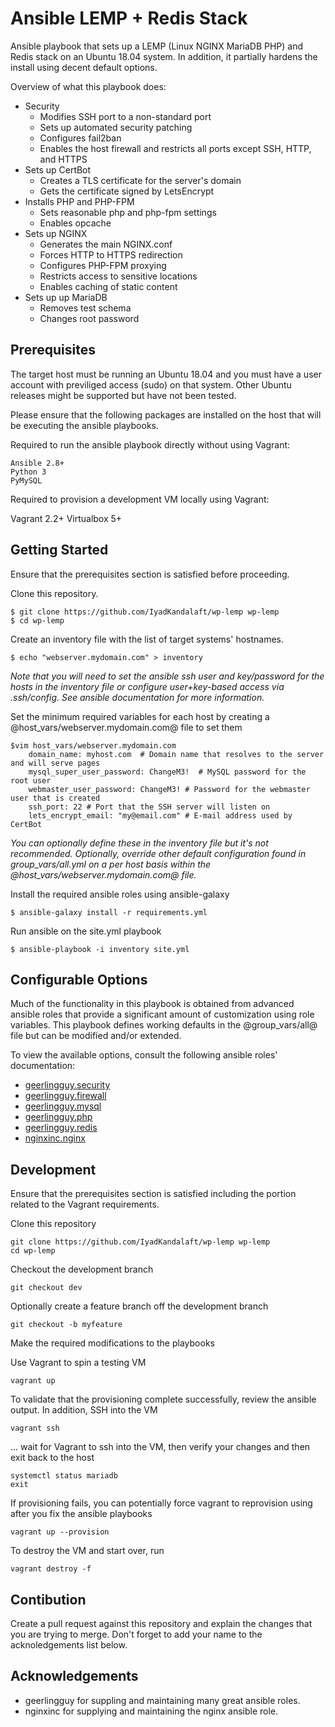 Ansible LEMP + Redis Stack
==========================

Ansible playbook that sets up a LEMP (Linux NGINX MariaDB PHP) and Redis stack on an Ubuntu 18.04 system.  In addition, it partially hardens the install using decent default options.

Overview of what this playbook does:
* Security
    * Modifies SSH port to a non-standard port
    * Sets up automated security patching
    * Configures fail2ban
    * Enables the host firewall and restricts all ports except SSH, HTTP, and HTTPS
* Sets up CertBot
    * Creates a TLS certificate for the server's domain
    * Gets the certificate signed by LetsEncrypt
* Installs PHP and PHP-FPM
    * Sets reasonable php and php-fpm settings
    * Enables opcache
* Sets up NGINX
    * Generates the main NGINX.conf
    * Forces HTTP to HTTPS redirection
    * Configures PHP-FPM proxying
    * Restricts access to sensitive locations
    * Enables caching of static content
* Sets up up MariaDB
    * Removes test schema
    * Changes root password

Prerequisites
---

The target host must be running an Ubuntu 18.04 and you must have a user account with previliged access (sudo) on that system.  Other Ubuntu releases might be supported but have not been tested.

Please ensure that the following packages are installed on the host that will be executing the ansible playbooks.

Required to run the ansible playbook directly without using Vagrant:

    Ansible 2.8+
    Python 3
    PyMySQL

Required to provision a development VM locally using Vagrant:

   Vagrant 2.2+
   Virtualbox 5+


Getting Started
---

Ensure that the prerequisites section is satisfied before proceeding.

Clone this repository.

    $ git clone https://github.com/IyadKandalaft/wp-lemp wp-lemp
    $ cd wp-lemp

Create an inventory file with the list of target systems' hostnames.

    $ echo "webserver.mydomain.com" > inventory

_Note that you will need to set the ansible ssh user and key/password for the hosts in the inventory file or configure user+key-based access via .ssh/config.  See ansible documentation for more information._

Set the minimum required variables for each host by creating a @host_vars/webserver.mydomain.com@ file to set them

    $vim host_vars/webserver.mydomain.com
        domain_name: myhost.com  # Domain name that resolves to the server and will serve pages
        mysql_super_user_password: ChangeM3!  # MySQL password for the root user
        webmaster_user_password: ChangeM3! # Password for the webmaster user that is created
        ssh_port: 22 # Port that the SSH server will listen on
        lets_encrypt_email: "my@email.com" # E-mail address used by CertBot

_You can optionally define these in the inventory file but it's not recommended._
_Optionally, override other default configuration found in group_vars/all.yml on a per host basis within the @host_vars/webserver.mydomain.com@ file._

Install the required ansible roles using ansible-galaxy

    $ ansible-galaxy install -r requirements.yml

Run ansible on the site.yml playbook

    $ ansible-playbook -i inventory site.yml


Configurable Options
---

Much of the functionality in this playbook is obtained from advanced ansible roles that provide a significant amount of customization using role variables.  This playbook defines working defaults in the @group_vars/all@ file but can be modified and/or extended.

To view the available options, consult the following ansible roles' documentation:

* [geerlingguy.security](https://github.com/geerlingguy/ansible-role-security)
* [geerlingguy.firewall](https://github.com/geerlingguy/ansible-role-firewall)
* [geerlingguy.mysql](https://github.com/geerlingguy/ansible-role-mysql)
* [geerlingguy.php](https://github.com/geerlingguy/ansible-role-php)
* [geerlingguy.redis](https://github.com/geerlingguy/ansible-role-redis)
* [nginxinc.nginx](https://github.com/nginxinc/ansible-role-nginx)

Development
---
Ensure that the prerequisites section is satisfied including the portion related to the Vagrant requirements.

Clone this repository

    git clone https://github.com/IyadKandalaft/wp-lemp wp-lemp
    cd wp-lemp

Checkout the development branch

    git checkout dev

Optionally create a feature branch off the development branch

    git checkout -b myfeature

Make the required modifications to the playbooks

Use Vagrant to spin a testing VM

    vagrant up

To validate that the provisioning complete successfully, review the ansible output.  In addition, SSH into the VM

    vagrant ssh
    
... wait for Vagrant to ssh into the VM, then verify your changes and then exit back to the host

    systemctl status mariadb
    exit

If provisioning fails, you can potentially force vagrant to reprovision using after you fix the ansible playbooks

    vagrant up --provision

To destroy the VM and start over, run

    vagrant destroy -f


Contibution
---

Create a pull request against this repository and explain the changes that you are trying to merge.
Don't forget to add your name to the acknoledgements list below.


Acknowledgements
---

* geerlingguy for suppling and maintaining many great ansible roles.
* nginxinc for supplying and maintaining the nginx ansible role.
